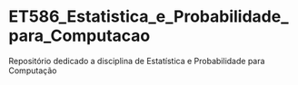 # ET586_Estatistica_e_Probabilidade_para_Computacao
Repositório dedicado a disciplina de Estatística e Probabilidade para Computação
